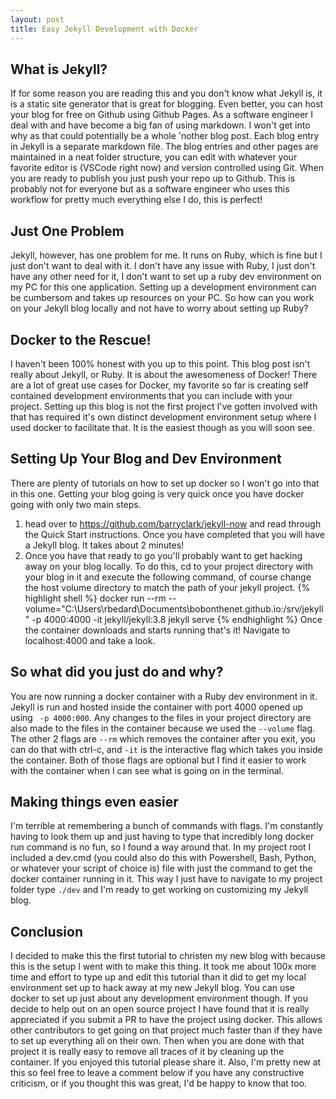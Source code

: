 ```yaml
---
layout: post
title: Easy Jekyll Development with Docker
---
```


## What is Jekyll?
If for some reason you are reading this and you don't know what Jekyll is, it is a static site generator that is great for blogging. Even better, you can host your blog for free on Github using Github Pages. As a software engineer I deal with and have become a big fan of using markdown. I won't get into why as that could potentially be a whole 'nother blog post. Each blog entry in Jekyll is a separate markdown file. The blog entries and other pages are maintained in a neat folder structure, you can edit with whatever your favorite editor is (VSCode right now) and version controlled using Git. When you are ready to publish you just push your repo up to Github. This is probably not for everyone but as a software engineer who uses this workflow for pretty much everything else I do, this is perfect!

## Just One Problem
Jekyll, however, has one problem for me. It runs on Ruby, which is fine but I just don't want to deal with it. I don't have any issue with Ruby, I just don't have any other need for it, I don't want to set up a ruby dev environment on my PC for this one application. Setting up a development environment can be cumbersom and takes up resources on your PC. So how can you work on your Jekyll blog locally and not have to worry about setting up Ruby?

## Docker to the Rescue!
I haven't been 100% honest with you up to this point. This blog post isn't really about Jekyll, or Ruby. It is about the awesomeness of Docker! There are a lot of great use cases for Docker, my favorite so far is creating self contained development environments that you can include with your project. Setting up this blog is not the first project I've gotten involved with that has required it's own distinct development environment setup where I used docker to facilitate that. It is the easiest though as you will soon see.

## Setting Up Your Blog and Dev Environment
There are plenty of tutorials on how to set up docker so I won't go into that in this one. Getting your blog going is very quick once you have docker going with only two main steps. 
1. head over to https://github.com/barryclark/jekyll-now and read through the Quick Start instructions. Once you have completed that you will have a Jekyll blog. It takes about 2 minutes! 
2. Once you have that ready to go you'll probably want to get hacking away on your blog locally. To do this, cd to your project directory with your  blog in it and execute the following command, of course change the host volume directory to match the path of your jekyll project.
{% highlight shell %}
docker run --rm --volume="C:\Users\rbedard\Documents\bobonthenet.github.io:/srv/jekyll" -p 4000:4000 -it jekyll/jekyll:3.8 jekyll serve 
{% endhighlight %}
Once the container downloads and starts running that's it! Navigate to localhost:4000 and take a look.

## So what did you just do and why? 
You are now running a docker container with a Ruby dev environment in it. Jekyll is run and hosted inside the container with port 4000 opened up using ``` -p 4000:000```. Any changes to the files in your project directory are also made to the files in the container because we used the ```--volume``` flag. The other 2 flags are ```--rm``` which removes the container after you exit, you can do that with ctrl-c, and ```-it``` is the interactive flag which takes you inside the container. Both of those flags are optional but I find it easier to work with the container when I can see what is going on in the terminal.

## Making things even easier
I'm terrible at remembering a bunch of commands with flags. I'm constantly having to look them up and just having to type that incredibly long docker run command is no fun, so I found a way around that. In my project root I included a dev.cmd (you could also do this with Powershell, Bash, Python, or whatever your script of choice is) file with just the command to get the docker container running in it. This way I just have to navigate to my project folder type ```./dev``` and I'm ready to get working on customizing my Jekyll blog.

## Conclusion
I decided to make this the first tutorial to christen my new blog with because this is the setup I went with to make this thing. It took me about 100x more time and effort to type up and edit this tutorial than it did to get my local environment set up to hack away at my new Jekyll blog. You can use docker to set up just about any development environment though. If you decide to help out on an open source project I have found that it is really appreciated if you submit a PR to have the project using docker. This allows other contributors to get going on that project much faster than if they have to set up everything all on their own. Then when you are done with that project it is really easy to remove all traces of it by cleaning up the container. If you enjoyed this tutorial please share it. Also, I'm pretty new at this so feel free to leave a comment below if you have any constructive criticism, or if you thought this was great, I'd be happy to know that too.